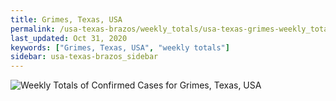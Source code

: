 ```yaml
---
title: Grimes, Texas, USA
permalink: /usa-texas-brazos/weekly_totals/usa-texas-grimes-weekly_totals.html
last_updated: Oct 31, 2020
keywords: ["Grimes, Texas, USA", "weekly totals"]
sidebar: usa-texas-brazos_sidebar
---
```


![Weekly Totals of Confirmed Cases for Grimes, Texas, USA](/covid_tracker/images/graphs/usa-texas-grimes-weekly_totals_graph.png)
